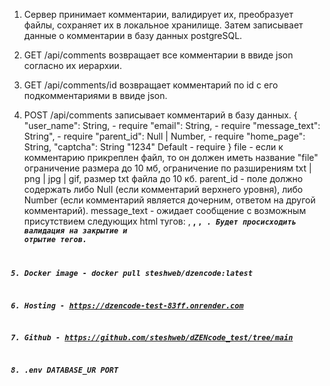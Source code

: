 1. Сервер принимает комментарии, валидирует их, преобразует файлы, сохраняет их в локальное хранилище. Затем записывает данные о комментарии в базу данных postgreSQL.
2. GET /api/comments возвращает все комментарии в ввиде json согласно их иерархии.
3. GET /api/comments/id возвращает комментарий по id c его подкомментариями в ввиде json.
4. POST /api/comments записывает комментарий в базу данных. 
{
    "user_name": String, - require
    "email": String, - require
    "message_text": String", - require
    "parent_id": Null | Number, - require
    "home_page": String,
    "captcha": String "1234" Default - require
 }
 file - если к комментарию прикреплен файл, то он должен иметь название "file"
 ограничение размера до 10 мб, ограничение по разширениям txt | png | jpg | gif, размер txt файла до 10 кб.
 parent_id - поле должно содержать либо Null (если комментарий верхнего уровня), либо Number (если комментарий является дочерним, ответом на другой комментарий).
 message_text - ожидает сообщение с возможным присутствием следующих html тугов: <a>, <strong>, <code>, <i>. Будет просисходить валидация на закрытие и отрытие тегов. 

5. Docker image - docker pull steshweb/dzencode:latest
6. Hosting - https://dzencode-test-83ff.onrender.com
7. Github - https://github.com/steshweb/dZENcode_test/tree/main
8. .env 
DATABASE_UR
PORT
